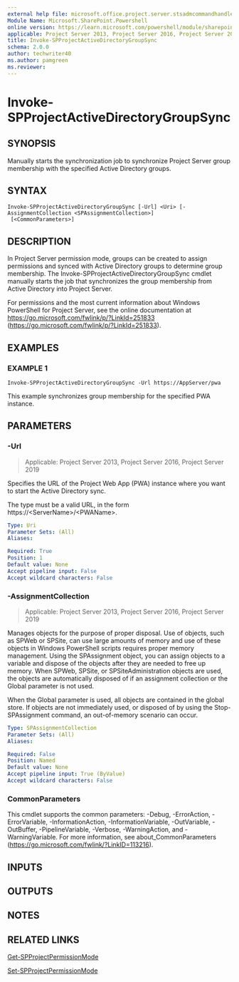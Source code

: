 ```yaml
---
external help file: microsoft.office.project.server.stsadmcommandhandler.dll-help.xml
Module Name: Microsoft.SharePoint.Powershell
online version: https://learn.microsoft.com/powershell/module/sharepoint-server/invoke-spprojectactivedirectorygroupsync
applicable: Project Server 2013, Project Server 2016, Project Server 2019
title: Invoke-SPProjectActiveDirectoryGroupSync
schema: 2.0.0
author: techwriter40
ms.author: pamgreen
ms.reviewer:
---
```


# Invoke-SPProjectActiveDirectoryGroupSync

## SYNOPSIS
Manually starts the synchronization job to synchronize Project Server group membership with the specified Active Directory groups.

## SYNTAX

```
Invoke-SPProjectActiveDirectoryGroupSync [-Url] <Uri> [-AssignmentCollection <SPAssignmentCollection>]
 [<CommonParameters>]
```

## DESCRIPTION
In Project Server permission mode, groups can be created to assign permissions and synced with Active Directory groups to determine group membership.
The Invoke-SPProjectActiveDirectoryGroupSync cmdlet manually starts the job that synchronizes the group membership from Active Directory into Project Server.

For permissions and the most current information about Windows PowerShell for Project Server, see the online documentation at https://go.microsoft.com/fwlink/p/?LinkId=251833 (https://go.microsoft.com/fwlink/p/?LinkId=251833).

## EXAMPLES

### EXAMPLE 1
```
Invoke-SPProjectActiveDirectoryGroupSync -Url https://AppServer/pwa
```

This example synchronizes group membership for the specified PWA instance.

## PARAMETERS

### -Url

> Applicable: Project Server 2013, Project Server 2016, Project Server 2019

Specifies the URL of the Project Web App (PWA) instance where you want to start the Active Directory sync.

The type must be a valid URL, in the form https://\<ServerName\>/\<PWAName\>.

```yaml
Type: Uri
Parameter Sets: (All)
Aliases:

Required: True
Position: 1
Default value: None
Accept pipeline input: False
Accept wildcard characters: False
```

### -AssignmentCollection

> Applicable: Project Server 2013, Project Server 2016, Project Server 2019

Manages objects for the purpose of proper disposal.
Use of objects, such as SPWeb or SPSite, can use large amounts of memory and use of these objects in Windows PowerShell scripts requires proper memory management.
Using the SPAssignment object, you can assign objects to a variable and dispose of the objects after they are needed to free up memory.
When SPWeb, SPSite, or SPSiteAdministration objects are used, the objects are automatically disposed of if an assignment collection or the Global parameter is not used.

When the Global parameter is used, all objects are contained in the global store.
If objects are not immediately used, or disposed of by using the Stop-SPAssignment command, an out-of-memory scenario can occur.

```yaml
Type: SPAssignmentCollection
Parameter Sets: (All)
Aliases:

Required: False
Position: Named
Default value: None
Accept pipeline input: True (ByValue)
Accept wildcard characters: False
```

### CommonParameters
This cmdlet supports the common parameters: -Debug, -ErrorAction, -ErrorVariable, -InformationAction, -InformationVariable, -OutVariable, -OutBuffer, -PipelineVariable, -Verbose, -WarningAction, and -WarningVariable. For more information, see about_CommonParameters (https://go.microsoft.com/fwlink/?LinkID=113216).

## INPUTS

## OUTPUTS

## NOTES

## RELATED LINKS

[Get-SPProjectPermissionMode](Get-SPProjectPermissionMode.md)

[Set-SPProjectPermissionMode](Set-SPProjectPermissionMode.md)
